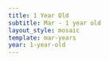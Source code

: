 ```yaml
---
title: 1 Year Old
subtitle: Mar - 1 year old
layout_style: mosaic
template: mar-years
year: 1-year-old
---
```

